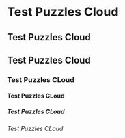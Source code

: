 # Test Puzzles Cloud

## Test Puzzles Cloud 

## Test Puzzles Cloud

### Test Puzzles CLoud

#### Test Puzzles CLoud

##### Test Puzzles CLoud

###### Test Puzzles CLoud
